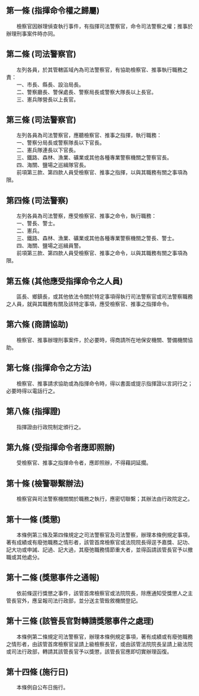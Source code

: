 第一條 (指揮命令權之歸屬)
-------------------------
　　檢察官因辦理偵查執行事件，有指揮司法警察官，命令司法警察之權；推事於辦理刑事案件時亦同。  


第二條 (司法警察官)
-------------------
　　左列各員，於其管轄區域內為司法警察官，有協助檢察官、推事執行職務之責：  
　　一、市長、縣長、設治局長。  
　　二、警察廳長、警保處長、警察局長或警察大隊長以上長官。  
　　三、憲兵隊營長以上長官。  


第三條 (司法警察官)
-------------------
　　左列各員為司法警察官，應聽檢察官、推事之指揮，執行職務：  
　　一、警察分局長或警察隊長以下官長。  
　　二、憲兵隊連長以下官長。  
　　三、鐵路、森林、漁業、礦業或其他各種專業警察機關之警察官長。  
　　四、海關、鹽場之巡緝隊官長。  
　　前項第三款、第四款人員受檢察官、推事之指揮，以與其職務有關之事項為限。  


第四條 (司法警察)
-----------------
　　左列各員為司法警察，應受檢察官、推事之命令，執行職務：  
　　一、警長、警士。  
　　二、憲兵。  
　　三、鐵路、森林、漁業、礦業或其他各種專業警察機關之警長、警士。  
　　四、海關、鹽場之巡緝員警。  
　　前項第三款、第四款人員受檢察官、推事之命令，以與其職務有關之事項為限。  


第五條 (其他應受指揮命令之人員)
-------------------------------
　　區長、鄉鎮長，或其他依法令關於特定事項得執行司法警察官或司法警察職務之人員，就與其職務有關及該特定事項，應受檢察官、推事之指揮命令。  


第六條 (商請協助)
-----------------
　　檢察官、推事辦理刑事案件，於必要時，得商請所在地保安機關、警備機關協助。  


第七條 (指揮命令之方法)
-----------------------
　　檢察官、推事請求協助或為指揮命令時，得以書面或提示指揮證以言詞行之；必要時得以電話行之。  


第八條 (指揮證)
---------------
　　指揮證由行政院制定頒行之。  


第九條 (受指揮命令者應即照辦)
-----------------------------
　　受檢察官、推事之指揮命令者，應即照辦，不得藉詞延擱。  


第十條 (檢警聯繫辦法)
---------------------
　　檢察官與司法警察機關關於職務之執行，應密切聯繫；其辦法由行政院定之。  


第十一條 (獎懲)
---------------
　　本條例第三條及第四條規定之司法警察官及司法警察，辦理本條例規定事項，著有成績或有廢弛職務之情形者，該管首席檢察官或法院院長得逕予嘉獎、記功、記大功或申誡、記過、記大過，其廢弛職務情節重大者，並得函請該管長官予以撤職或其他處分。  


第十二條 (獎懲事件之通報)
-------------------------
　　依前條逕行獎懲之事件，該管首席檢察官或法院院長，除應通知受獎懲人之主管長官外，應呈報司法行政部，並分送主管銓敘機關登記。  


第十三條 (該管長官對轉請獎懲事件之處理)
---------------------------------------
　　本條例第二條規定司法警察官，辦理本條例規定事項，著有成績或有廢弛職務之情形者，由該管首席檢察官呈請上級檢察長官，或由該管法院院長呈請上級法院或司法行政部，轉請其該管長官予以獎懲，該管長官應即切實辦理函復。  


第十四條 (施行日)
-----------------
　　本條例自公布日施行。
